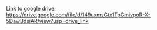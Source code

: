 Link to google drive: https://drive.google.com/file/d/149uxmsGtx1TpGmivpoR-X-5DawBdsiAR/view?usp=drive_link
